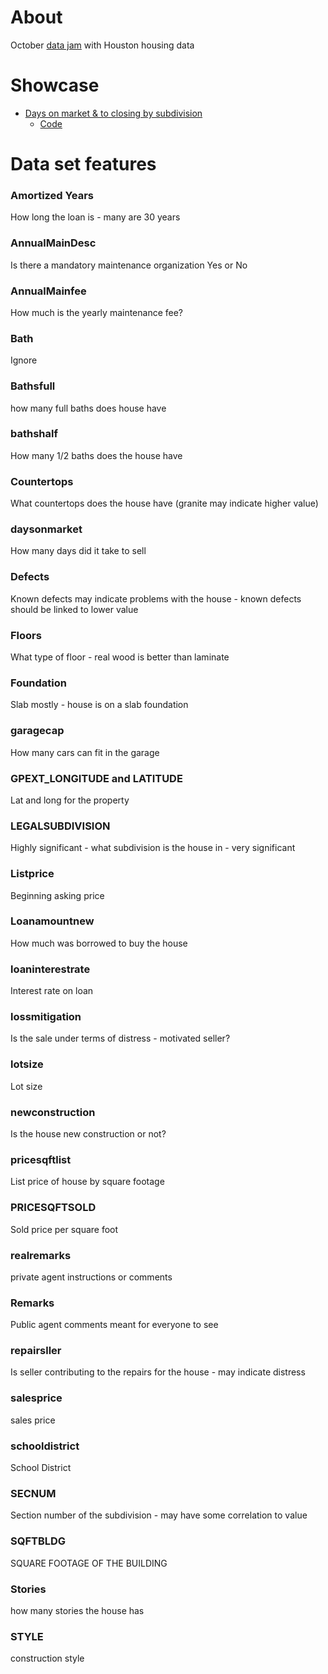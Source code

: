 # About

October [data jam](http://www.meetup.com/Houston-Data-Visualization-Meetup/events/226018977/) with Houston housing data

# Showcase

* [Days on market &amp; to closing by subdivision](http://pandafulmanda.github.io/data-jam-october-2015/)
  * [Code](https://github.com/pandafulmanda/data-jam-october-2015)

# Data set features

### Amortized Years
How long the loan is - many are 30 years

### AnnualMainDesc
Is there a mandatory maintenance organization Yes or No

### AnnualMainfee
How much is the yearly maintenance fee?

### Bath
Ignore

### Bathsfull
how many full baths does house have

### bathshalf
How many 1/2 baths does the house have

### Countertops
What countertops does the house have (granite may indicate higher value)

### daysonmarket
How many days did it take to sell

### Defects
Known defects may indicate problems with the house - known defects should be linked to lower value

### Floors
What type of floor - real wood is better than laminate

### Foundation
Slab mostly - house is on a slab foundation

### garagecap
How many cars can fit in the garage

### GPEXT_LONGITUDE and LATITUDE
Lat and long for the property

### LEGALSUBDIVISION
Highly significant - what subdivision is the house in - very significant

### Listprice
Beginning asking price

### Loanamountnew
How much was borrowed to buy the house

### loaninterestrate
Interest rate on loan

### lossmitigation
Is the sale under terms of distress - motivated seller?

### lotsize
Lot size

### newconstruction
Is the house new construction or not?

### pricesqftlist
List price of house by square footage

### PRICESQFTSOLD
Sold price per square foot

### realremarks
private agent instructions or comments

### Remarks
Public agent comments meant for everyone to see

### repairsller
Is seller contributing to the repairs for the house - may indicate distress

### salesprice
sales price

### schooldistrict
School District

### SECNUM
Section number of the subdivision - may have some correlation to value

### SQFTBLDG
SQUARE FOOTAGE OF THE BUILDING

### Stories
how many stories the house has

### STYLE
construction style
